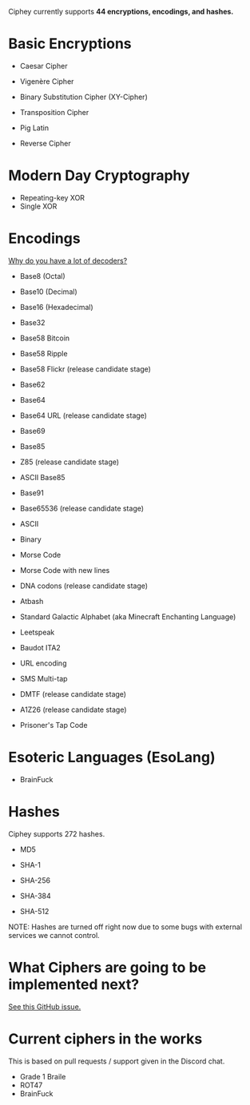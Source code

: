 Ciphey currently supports **44 encryptions, encodings, and hashes.**
# Basic Encryptions

* Caesar Cipher
* Vigenère Cipher
* Binary Substitution Cipher (XY-Cipher)
* Transposition Cipher
* Pig Latin

* Reverse Cipher




# Modern Day Cryptography
* Repeating-key XOR
* Single XOR

# Encodings
[Why do you have a lot of decoders?](https://github.com/Ciphey/Ciphey/wiki/Common-Issues-&-Their-Solutions#why-do-you-have-a-lot-of-encodings-you-should-work-on-real-world-ciphers-more)
*  Base8 (Octal)
*  Base10 (Decimal)
*  Base16 (Hexadecimal)
*  Base32
*  Base58 Bitcoin
*  Base58 Ripple
*  Base58 Flickr (release candidate stage)
*  Base62
*  Base64
*  Base64 URL (release candidate stage)
*  Base69
*  Base85
*  Z85 (release candidate stage)
*  ASCII Base85
*  Base91
*  Base65536 (release candidate stage)
*  ASCII
*  Binary

* Morse Code

* Morse Code with new lines
* DNA codons (release candidate stage)

* Atbash

* Standard Galactic Alphabet (aka Minecraft Enchanting Language)
* Leetspeak
* Baudot ITA2
* URL encoding
* SMS Multi-tap
* DMTF (release candidate stage)
* A1Z26 (release candidate stage)
* Prisoner's Tap Code

# Esoteric Languages (EsoLang)
* BrainFuck

# Hashes

Ciphey supports 272 hashes.

* MD5

* SHA-1

* SHA-256

* SHA-384

* SHA-512

NOTE: Hashes are turned off right now due to some bugs with external services we cannot control.

# What Ciphers are going to be implemented next?

[See this GitHub issue.](https://github.com/Ciphey/Ciphey/issues/63)

# Current ciphers in the works
This is based on pull requests / support given in the Discord chat.
* Grade 1 Braile
* ROT47
* BrainFuck